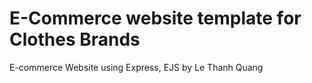 # E-Commerce website template for Clothes Brands
E-commerce Website using Express, EJS by Le Thanh Quang

